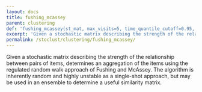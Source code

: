 ```yaml
---
layout: docs
title: fushing_mcassey
parent: clustering
def: 'fushing_mcassey(st_mat, max_visits=5, time_quantile_cutoff=0.95, group=None)'
excerpt: 'Given a stochastic matrix describing the strength of the relationship between pairs of items, determines an aggregation of the items using the regulated random walk approach of Fushing and McAssey.'
permalink: /stoclust/clustering/fushing_mcassey/
---
```


Given a stochastic matrix describing the strength
of the relationship between pairs of items,
determines an aggregation of the items using
the regulated random walk approach of Fushing and McAssey.
The algorithm is inherently random
and highly unstable as a single-shot approach,
but may be used in an ensemble to determine a 
useful similarity matrix.